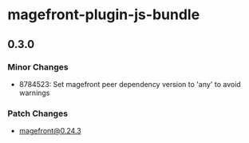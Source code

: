 # magefront-plugin-js-bundle

## 0.3.0

### Minor Changes

- 8784523: Set magefront peer dependency version to 'any' to avoid warnings

### Patch Changes

- magefront@0.24.3
